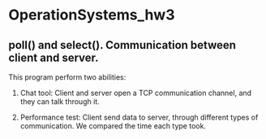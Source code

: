 # OperationSystems_hw3
## poll() and select(). Communication between client and server.

This program perform two abilities:
1. Chat tool: Client and server open a TCP communication channel, and they can talk through it.

2. Performance test: Client send data to server, through different types of communication.
We compared the time each type took.

